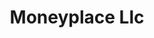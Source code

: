 ---
title: Moneyplace Llc
slug: moneyplace-llc
updated-on: '2024-05-30T13:44:31.749Z'
created-on: '2024-05-30T13:41:46.671Z'
published-on: '2024-05-30T13:54:32.469Z'
f_city-state-2:
- cms/city/marion-il.md
- cms/city/paducah-ky.md
- cms/city/mayfield-ky.md
- cms/city/union-city-tn.md
f_locations:
- cms/payday-loan/moneyplace-llc-21848.md
- cms/payday-loan/moneyplace-llc-21849.md
- cms/payday-loan/moneyplace-llc-21850.md
- cms/payday-loan/moneyplace-llc-21851.md
- cms/payday-loan/moneyplace-llc-21852.md
f_states:
- cms/state/illinois.md
- cms/state/kentucky.md
- cms/state/tennessee.md
layout: '[company].html'
tags: company
---